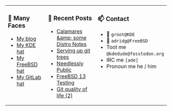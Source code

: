 
<table><tr>
  
<td valign="top" width="30%">
  
### 🙋 Many Faces

- [My blog](https://euroquis.nl/bobulate/)
- [My KDE hat](https://invent.kde.org/adridg)
- [My FreeBSD hat](https://wiki.freebsd.org/AdriaanDeGroot)
- [My GitLab hat](https://gitlab.com/adriaandegroot)
</td>

<td valign="top" width="40%">
  
### 💬 Recent Posts

<!-- BLOG-POST-LIST:START -->
- [Calamares &amp;amp; some Distro Notes](https://euroquis.nl//calamares/2024/07/03/kubuntu.html)
- [Serving up git trees](https://euroquis.nl//freebsd/2024/06/13/freebsd13_2.html)
- [Needlessly Public](https://euroquis.nl//kde/2024/06/06/public.html)
- [FreeBSD 13 Testing](https://euroquis.nl//freebsd/2024/06/04/freebsd13.html)
- [Git quality of life &lpar;2&rpar;](https://euroquis.nl//blabla/2024/06/01/git.html)
<!-- BLOG-POST-LIST:END -->
</td>

<td valign="top" width="30%">
  
### 📫 Contact

- 📧 `groot@KDE`
- 📧 `adridg@FreeBSD`
- Toot me `@kdedude@fosstodon.org`
- IRC me `[ade]`
- Pronoun me he / him
</td>

</tr></table>
